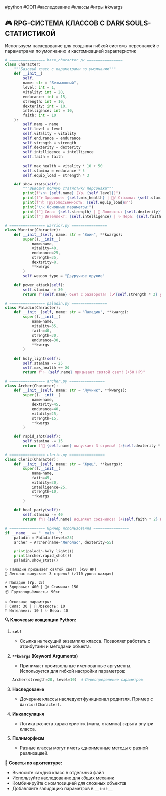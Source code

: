 #python #ООП #наследование #классы #игры #kwargs


## 🎮 RPG-СИСТЕМА КЛАССОВ С DARK SOULS-СТАТИСТИКОЙ
Используем наследование для создания гибкой системы персонажей
с параметрами по умолчанию и кастомизацией характеристик


```python
# ================ base_character.py ================
class Character:
    """Базовый класс с параметрами по умолчанию"""
    def __init__(
        self,
        name: str = "Безымянный",
        level: int = 1,
        vitality: int = 20,
        endurance: int = 15,
        strength: int = 10,
        dexterity: int = 10,
        intelligence: int = 10,
        faith: int = 10
    ):
        self.name = name
        self.level = level
        self.vitality = vitality
        self.endurance = endurance
        self.strength = strength
        self.dexterity = dexterity
        self.intelligence = intelligence
        self.faith = faith
        
        self.max_health = vitality * 10 + 50
        self.stamina = endurance * 5
        self.equip_load = strength * 3

    def show_stats(self):
        """Выводит полную статистику персонажа"""
        print(f"\n⚡ {self.name} (Ур. {self.level})")
        print(f"❤️ Здоровье: {self.max_health} | 🏃♂️ Стамина: {self.stamina}")
        print(f"📦 Грузоподъёмность: {self.equip_load}кг")
        print("\n⚔️ Основные параметры:")
        print(f"💪 Сила: {self.strength} | 🏹 Ловкость: {self.dexterity}")
        print(f"🔮 Интеллект: {self.intelligence} | ✨ Вера: {self.faith}")

# ================ warrior.py ================
class Warrior(Character):
    def __init__(self, name: str = "Воин", **kwargs):
        super().__init__(
            name=name,
            vitality=40,
            endurance=25,
            strength=35,
            dexterity=8,
            **kwargs
        )
        self.weapon_type = "Двуручное оружие"

    def power_attack(self):
        self.stamina -= 30
        return f"{self.name} бьёт с разворота! (🗡️{self.strength * 3} урона)"

# ================ paladin.py ================
class Paladin(Character):
    def __init__(self, name: str = "Паладин", **kwargs):
        super().__init__(
            name=name,
            vitality=35,
            faith=40,
            strength=30,
            endurance=30,
            **kwargs
        )
    
    def holy_light(self):
        self.stamina -= 25
        self.max_health += 50
        return f"✨ {self.name} призывает святой свет! (+50 HP)"

# ================ archer.py ================
class Archer(Character):
    def __init__(self, name: str = "Лучник", **kwargs):
        super().__init__(
            name=name,
            dexterity=45,
            endurance=40,
            vitality=25,
            strength=15,
            **kwargs
        )
    
    def rapid_shot(self):
        self.stamina -= 15
        return f"🏹 {self.name} выпускает 3 стрелы! (➹{self.dexterity * 2} урона каждая)"

# ================ cleric.py ================
class Cleric(Character):
    def __init__(self, name: str = "Жрец", **kwargs):
        super().__init__(
            name=name,
            faith=45,
            vitality=30,
            intelligence=25,
            strength=10,
            **kwargs
        )
    
    def heal_party(self):
        self.stamina -= 40
        return f"🌿 {self.name} исцеляет союзников! (+{self.faith * 2} HP)"

# ================ Пример использования ================
if __name__ == "__main__":
    paladin = Paladin(level=25)
    archer = Archer(name="Леголас", dexterity=55)
    
    print(paladin.holy_light())
    print(archer.rapid_shot())
    paladin.show_stats()
```

```text
✨ Паладин призывает святой свет! (+50 HP)
🏹 Леголас выпускает 3 стрелы! (➹110 урона каждая)

⚡ Паладин (Ур. 25)
❤️ Здоровье: 400 | 🏃♂️ Стамина: 150
📦 Грузоподъёмность: 90кг

⚔️ Основные параметры:
💪 Сила: 30 | 🏹 Ловкость: 10
🔮 Интеллект: 10 | ✨ Вера: 40
```

**🔍 Ключевые концепции Python:**

1. **`self`**  
   - Ссылка на текущий экземпляр класса. Позволяет работать с атрибутами и методами объекта.

2. **`**kwargs` (Keyword Arguments)**  
   - Принимает произвольные именованные аргументы. Используется для гибкой настройки параметров:
   ```python
   Archer(strength=20, level=10)  # Переопределение параметров
   ```

3. **Наследование**  
   - Дочерние классы наследуют функционал родителя. Пример с `Warrior(Character)`.

4. **Инкапсуляция**  
   - Логика расчета характеристик (мана, стамина) скрыта внутри класса.

5. **Полиморфизм**  
   - Разные классы могут иметь одноименные методы с разной реализацией.

**📌 Советы по архитектуре:**
- Выносите каждый класс в отдельный файл
- Используйте наследование для общих механик
- Комбинируйте с композицией для сложных объектов
- Добавляйте валидацию параметров в `__init__`